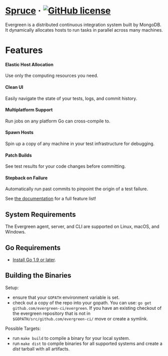 # [Spruce](https://evergreen.mongodb.com) &middot; [![GitHub license](https://img.shields.io/badge/license-Apache2.0-blue.svg)](https://github.com/evergreen-ci/evergreen/master/LICENSE)

Evergreen is a distributed continuous integration system built by MongoDB.
It dynamically allocates hosts to run tasks in parallel across many machines.

# Features

#### Elastic Host Allocation

Use only the computing resources you need.

#### Clean UI

Easily navigate the state of your tests, logs, and commit history.

#### Multiplatform Support

Run jobs on any platform Go can cross-compile to.

#### Spawn Hosts

Spin up a copy of any machine in your test infrastructure for debugging.

#### Patch Builds

See test results for your code changes before committing.

#### Stepback on Failure

Automatically run past commits to pinpoint the origin of a test failure.

See [the documentation](https://github.com/evergreen-ci/evergreen/wiki) for a full feature list!

## System Requirements

The Evergreen agent, server, and CLI are supported on Linux, macOS, and Windows.

## Go Requirements

- [Install Go 1.9 or later](https://golang.org/dl/).

## Building the Binaries

Setup:

- ensure that your `GOPATH` environment variable is set.
- check out a copy of the repo into your gopath. You can use: `go get github.com/evergreen-ci/evergreen`. If you have an existing checkout
  of the evergreen repository that is not in
  `$GOPATH/src/github.com/evergreen-ci/` move or create a symlink.

Possible Targets:

- run `make build` to compile a binary for your local
  system.
- run `make dist` to compile binaries for all supported systems
  and create a _dist_ tarball with all artifacts.
